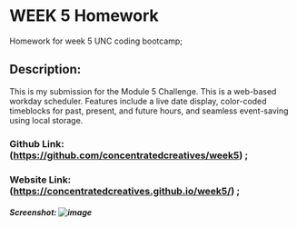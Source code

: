 # WEEK 5 Homework
Homework for week 5 UNC coding bootcamp;
## Description:
This is my submission for the Module 5 Challenge. This is a web-based workday scheduler. Features include a live date display, color-coded timeblocks for past, present, and future hours, and seamless event-saving using local storage. 
### Github Link: (https://github.com/concentratedcreatives/week5) ;
### Website Link: (https://concentratedcreatives.github.io/week5/) ;
##### Screenshot: ![image](https://github.com/concentratedcreatives/week5/assets/96632846/33deb585-ad3c-43bb-a848-fd1fc533ca82)


